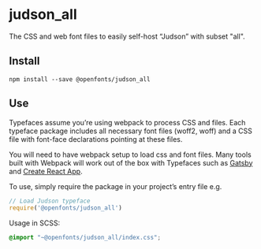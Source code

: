 
# judson_all

The CSS and web font files to easily self-host “Judson” with subset "all".

## Install

`npm install --save @openfonts/judson_all`

## Use

Typefaces assume you’re using webpack to process CSS and files. Each typeface
package includes all necessary font files (woff2, woff) and a CSS file with
font-face declarations pointing at these files.

You will need to have webpack setup to load css and font files. Many tools built
with Webpack will work out of the box with Typefaces such as [Gatsby](https://github.com/gatsbyjs/gatsby)
and [Create React App](https://github.com/facebookincubator/create-react-app).

To use, simply require the package in your project’s entry file e.g.

```javascript
// Load Judson typeface
require('@openfonts/judson_all')
```

Usage in SCSS:
```scss
@import "~@openfonts/judson_all/index.css";
```
